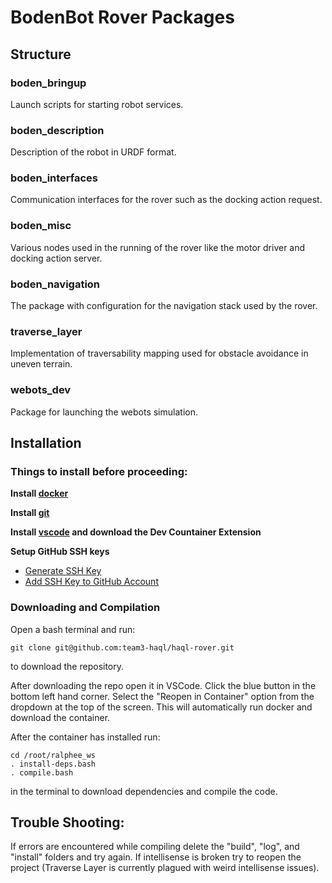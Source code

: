 # BodenBot Rover Packages

## Structure

### boden_bringup

Launch scripts for starting robot services.

### boden_description

Description of the robot in URDF format.

### boden_interfaces

Communication interfaces for the rover such as the docking action request.

### boden_misc

Various nodes used in the running of the rover like the motor driver and
docking action server.

### boden_navigation

The package with configuration for the navigation stack used by the rover.

### traverse_layer

Implementation of traversability mapping used for obstacle avoidance in
uneven terrain.

### webots_dev

Package for launching the webots simulation.

## Installation

### Things to install before proceeding:

**Install [docker](https://www.docker.com/products/docker-desktop/)**

**Install [git](https://git-scm.com/downloads)**

**Install [vscode](https://code.visualstudio.com/download) and download the Dev Countainer Extension**

**Setup GitHub SSH keys**
- [Generate SSH Key](https://docs.github.com/en/authentication/connecting-to-github-with-ssh/generating-a-new-ssh-key-and-adding-it-to-the-ssh-agent)
- [Add SSH Key to GitHub Account](https://docs.github.com/en/authentication/connecting-to-github-with-ssh/adding-a-new-ssh-key-to-your-github-account)

### Downloading and Compilation

Open a bash terminal and run:
```console
git clone git@github.com:team3-haql/haql-rover.git
```
to download the repository.

After downloading the repo open it in VSCode.
Click the blue button in the bottom left hand corner.
Select the "Reopen in Container" option from the dropdown at the top of the screen.
This will automatically run docker and download the container.

After the container has installed run:
```console
cd /root/ralphee_ws
. install-deps.bash
. compile.bash
```
in the terminal to download dependencies and compile the code.

## Trouble Shooting:

If errors are encountered while compiling delete the "build", "log", and "install" folders and try again.
If intellisense is broken try to reopen the project (Traverse Layer is currently plagued with weird intellisense issues).
